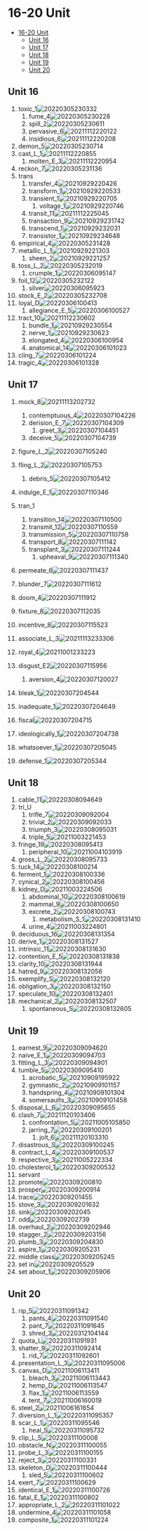 # 16-20 Unit

- [16-20 Unit](#16-20-unit)
  - [Unit 16](#unit-16)
  - [Unit 17](#unit-17)
  - [Unit 18](#unit-18)
  - [Unit 19](#unit-19)
  - [Unit 20](#unit-20)

## Unit 16

1. toxic_1![20220305230332](https://raw.githubusercontent.com/Logible/Image/main/note_image/20220305230332.png)
   1. fume_4![20220305230228](https://raw.githubusercontent.com/Logible/Image/main/note_image/20220305230228.png)
   2. spill_2![20220305230611](https://raw.githubusercontent.com/Logible/Image/main/note_image/20220305230611.png)
   3. pervasive_6![20211112220122](https://raw.githubusercontent.com/Logible/Image/main/note_image/20211112220122.png)
   4. insidious_6![20211112220208](https://raw.githubusercontent.com/Logible/Image/main/note_image/20211112220208.png)
2. demon_5![20220305230714](https://raw.githubusercontent.com/Logible/Image/main/note_image/20220305230714.png)
3. cast_L_1![20211112220855](https://raw.githubusercontent.com/Logible/Image/main/note_image/20211112220855.png)
   1. molten_E_3![20211112220954](https://raw.githubusercontent.com/Logible/Image/main/note_image/20211112220954.png)
4. reckon_7![20220305231136](https://raw.githubusercontent.com/Logible/Image/main/note_image/20220305231136.png)
5. trans
   1. transfer_4![20210929220426](https://raw.githubusercontent.com/Logible/Image/main/note_image/20210929220426.png)
   2. transform_1![20210929220533](https://raw.githubusercontent.com/Logible/Image/main/note_image/20210929220533.png)
   3. transient_1![20210929220705](https://raw.githubusercontent.com/Logible/Image/main/note_image/20210929220705.png)
      1. voltage_1![20210929220746](https://raw.githubusercontent.com/Logible/Image/main/note_image/20210929220746.png)
   4. transit_11![20211112225045](https://raw.githubusercontent.com/Logible/Image/main/note_image/20211112225045.png)
   5. transaction_9![20210929231742](https://raw.githubusercontent.com/Logible/Image/main/note_image/20210929231742.png)
   6. transcend_1![20210929232031](https://raw.githubusercontent.com/Logible/Image/main/note_image/20210929232031.png)
   7. transistor_1![20210929234648](https://raw.githubusercontent.com/Logible/Image/main/note_image/20210929234648.png)
6. empirical_4![20220305231428](https://raw.githubusercontent.com/Logible/Image/main/note_image/20220305231428.png)
7. metallic_L_1![20210929221303](https://raw.githubusercontent.com/Logible/Image/main/note_image/20210929221303.png)
    1. sheen_2![20210929221257](https://raw.githubusercontent.com/Logible/Image/main/note_image/20210929221257.png)
8. toss_L_2![20220305232019](https://raw.githubusercontent.com/Logible/Image/main/note_image/20220305232019.png)
   1. crumple_1![20220306095147](https://raw.githubusercontent.com/Logible/Image/main/note_image/20220306095147.png)
9. foil_12![20220305232122](https://raw.githubusercontent.com/Logible/Image/main/note_image/20220305232122.png)
   1. silver![20220306095923](https://raw.githubusercontent.com/Logible/Image/main/note_image/20220306095923.png)
10. stock_E_2![20220305232708](https://raw.githubusercontent.com/Logible/Image/main/note_image/20220305232708.png)
11. loyal_D![20220306100413](https://raw.githubusercontent.com/Logible/Image/main/note_image/20220306100413.png)
    1. allegiance_E_5![20220306100527](https://raw.githubusercontent.com/Logible/Image/main/note_image/20220306100527.png)
12. tract_10![20211112230602](https://raw.githubusercontent.com/Logible/Image/main/note_image/20211112230602.png)
    1. bundle_1![20210929230554](https://raw.githubusercontent.com/Logible/Image/main/note_image/20210929230554.png)
    2. nerve_1![20210929230623](https://raw.githubusercontent.com/Logible/Image/main/note_image/20210929230623.png)
    3. elongated_4![20220306100954](https://raw.githubusercontent.com/Logible/Image/main/note_image/20220306100954.png)
    4. anatomical_14![20220306101023](https://raw.githubusercontent.com/Logible/Image/main/note_image/20220306101023.png)
13. cling_7![20220306101224](https://raw.githubusercontent.com/Logible/Image/main/note_image/20220306101224.png)
14. tragic_4![20220306101328](https://raw.githubusercontent.com/Logible/Image/main/note_image/20220306101328.png)

## Unit 17

1. mock_8![20211113202732](https://raw.githubusercontent.com/Logible/Image/main/note_image/20211113202732.png)
   1. contemptuous_4![20220307104226](https://raw.githubusercontent.com/Logible/Image/main/note_image/20220307104226.png)
   2. derision_E_7![20220307104309](https://raw.githubusercontent.com/Logible/Image/main/note_image/20220307104309.png)
      1. greet_3![20220307104451](https://raw.githubusercontent.com/Logible/Image/main/note_image/20220307104451.png)
   3. deceive_5![20220307104739](https://raw.githubusercontent.com/Logible/Image/main/note_image/20220307104739.png)
2. figure_L_2![20220307105240](https://raw.githubusercontent.com/Logible/Image/main/note_image/20220307105240.png)
3. fling_L_2![20220307105753](https://raw.githubusercontent.com/Logible/Image/main/note_image/20220307105753.png)
   1. debris_5![20220307105412](https://raw.githubusercontent.com/Logible/Image/main/note_image/20220307105412.png)
4. indulge_E_1![20220307110346](https://raw.githubusercontent.com/Logible/Image/main/note_image/20220307110346.png)
5. tran_1
    1. transition_14![20220307110500](https://raw.githubusercontent.com/Logible/Image/main/note_image/20220307110500.png)
    2. transmit_12![20220307110559](https://raw.githubusercontent.com/Logible/Image/main/note_image/20220307110559.png)
    3. transmission_5![20220307110758](https://raw.githubusercontent.com/Logible/Image/main/note_image/20220307110758.png)
    4. transport_8![20220307111142](https://raw.githubusercontent.com/Logible/Image/main/note_image/20220307111142.png)
    5. transplant_3![20220307111244](https://raw.githubusercontent.com/Logible/Image/main/note_image/20220307111244.png)
       1. upheaval_9![20220307111340](https://raw.githubusercontent.com/Logible/Image/main/note_image/20220307111340.png)
6. permeate_6![20220307111437](https://raw.githubusercontent.com/Logible/Image/main/note_image/20220307111437.png)
7. blunder_7![20220307111612](https://raw.githubusercontent.com/Logible/Image/main/note_image/20220307111612.png)
8. doom_4![20220307111912](https://raw.githubusercontent.com/Logible/Image/main/note_image/20220307111912.png)
9. fixture_8![20220307112035](https://raw.githubusercontent.com/Logible/Image/main/note_image/20220307112035.png)
10. incentive_8![20220307115523](https://raw.githubusercontent.com/Logible/Image/main/note_image/20220307115523.png)
11. associate_L_3![20211113233306](https://raw.githubusercontent.com/Logible/Image/main/note_image/20211113233306.png)
12. royal_4![20211001233223](https://raw.githubusercontent.com/Logible/Image/main/note_image/20211001233223.png)
13. disgust_E2![20220307115956](https://raw.githubusercontent.com/Logible/Image/main/note_image/20220307115956.png)
    1. aversion_4![20220307120027](https://raw.githubusercontent.com/Logible/Image/main/note_image/20220307120027.png)

14. bleak_1![20220307204544](https://raw.githubusercontent.com/Logible/Image/main/note_image/20220307204544.png)
15. inadequate_1![20220307204649](https://raw.githubusercontent.com/Logible/Image/main/note_image/20220307204649.png)
16. fiscal![20220307204715](https://raw.githubusercontent.com/Logible/Image/main/note_image/20220307204715.png)
17. ideologically_1![20220307204738](https://raw.githubusercontent.com/Logible/Image/main/note_image/20220307204738.png)
18. whatsoever_1![20220307205045](https://raw.githubusercontent.com/Logible/Image/main/note_image/20220307205045.png)
19. defense_1![20220307205344](https://raw.githubusercontent.com/Logible/Image/main/note_image/20220307205344.png)

## Unit 18

1. cable_11![20220308094649](https://raw.githubusercontent.com/Logible/Image/main/note_image/20220308094649.png)
2. tri_U
   1. trifle_7![20220309092004](https://raw.githubusercontent.com/Logible/Image/main/note_image/20220309092004.png)
   2. trivial_2![20220309092033](https://raw.githubusercontent.com/Logible/Image/main/note_image/20220309092033.png)
   3. triumph_3![20220308095031](https://raw.githubusercontent.com/Logible/Image/main/note_image/20220308095031.png)
   4. triple_5![20211003221453](https://raw.githubusercontent.com/Logible/Image/main/note_image/20211003221453.png)
3. fringe_19![20220308095413](https://raw.githubusercontent.com/Logible/Image/main/note_image/20220308095413.png)
   1. peripheral_10![20211004103919](https://raw.githubusercontent.com/Logible/Image/main/note_image/20211004103919.png)
4. gross_L_2![20220308095733](https://raw.githubusercontent.com/Logible/Image/main/note_image/20220308095733.png)
5. tuck_14![20220308100214](https://raw.githubusercontent.com/Logible/Image/main/note_image/20220308100214.png)
6. ferment_1![20220308100336](https://raw.githubusercontent.com/Logible/Image/main/note_image/20220308100336.png)
7. cynical_2![20220308100456](https://raw.githubusercontent.com/Logible/Image/main/note_image/20220308100456.png)
8. kidney_D![20211003224506](https://raw.githubusercontent.com/Logible/Image/main/note_image/20211003224506.png)
    1. abdominal_10![20220308100619](https://raw.githubusercontent.com/Logible/Image/main/note_image/20220308100619.png)
    2. mammal_9![20220308100650](https://raw.githubusercontent.com/Logible/Image/main/note_image/20220308100650.png)
    3. excrete_2![20220308100743](https://raw.githubusercontent.com/Logible/Image/main/note_image/20220308100743.png)
       1. metabolism_S_1![20220308131410](https://raw.githubusercontent.com/Logible/Image/main/note_image/20220308131410.png)
    4. urine_4![20211003224801](https://raw.githubusercontent.com/Logible/Image/main/note_image/20211003224801.png)
9. deciduous_16![20220308131354](https://raw.githubusercontent.com/Logible/Image/main/note_image/20220308131354.png)
10. derive_1![20220308131527](https://raw.githubusercontent.com/Logible/Image/main/note_image/20220308131527.png)
11. intrinsic_11![20220308131630](https://raw.githubusercontent.com/Logible/Image/main/note_image/20220308131630.png)
12. contention_E_5![20220308131838](https://raw.githubusercontent.com/Logible/Image/main/note_image/20220308131838.png)
13. clarity_10![20220308131944](https://raw.githubusercontent.com/Logible/Image/main/note_image/20220308131944.png)
14. hatred_9![20220308132056](https://raw.githubusercontent.com/Logible/Image/main/note_image/20220308132056.png)
15. exemplify_S![20220308132120](https://raw.githubusercontent.com/Logible/Image/main/note_image/20220308132120.png)
16. obligation_3![20220308132150](https://raw.githubusercontent.com/Logible/Image/main/note_image/20220308132150.png)
17. speculate_10![20220308132401](https://raw.githubusercontent.com/Logible/Image/main/note_image/20220308132401.png)
18. mechanical_2![20220308132507](https://raw.githubusercontent.com/Logible/Image/main/note_image/20220308132507.png)
    1. spontaneous_5![20220308132605](https://raw.githubusercontent.com/Logible/Image/main/note_image/20220308132605.png)

## Unit 19

1. earnest_9![20220309094620](https://raw.githubusercontent.com/Logible/Image/main/note_image/20220309094620.png)
2. naive_E_1![20220309094703](https://raw.githubusercontent.com/Logible/Image/main/note_image/20220309094703.png)
3. fitting_L_3![20220309094901](https://raw.githubusercontent.com/Logible/Image/main/note_image/20220309094901.png)
4. tumble_5![20220309095410](https://raw.githubusercontent.com/Logible/Image/main/note_image/20220309095410.png)
   1. acrobatic_5![20210909195922](https://raw.githubusercontent.com/Logible/Image/main/note_image/20210909195922.png)
   2. gymnastic_2![20210909101157](https://raw.githubusercontent.com/Logible/Image/main/note_image/20210909101157.png)
   3. handspring_4![20210909101304](https://raw.githubusercontent.com/Logible/Image/main/note_image/20210909101304.png)
   4. somersaults_3![20210909101458](https://raw.githubusercontent.com/Logible/Image/main/note_image/20210909101458.png)
5. disposal_L_6![20220309095655](https://raw.githubusercontent.com/Logible/Image/main/note_image/20220309095655.png)
6. clash_7![20211120103406](https://raw.githubusercontent.com/Logible/Image/main/note_image/20211120103406.png)
    1. confrontation_5![20211005105850](https://raw.githubusercontent.com/Logible/Image/main/note_image/20211005105850.png)
    2. jarring_7![20220309100201](https://raw.githubusercontent.com/Logible/Image/main/note_image/20220309100201.png)
       1. jolt_6![20211120103310](https://raw.githubusercontent.com/Logible/Image/main/note_image/20211120103310.png)
7. disastrous_S![20220309100245](https://raw.githubusercontent.com/Logible/Image/main/note_image/20220309100245.png)
8. contract_L_4![20220309100537](https://raw.githubusercontent.com/Logible/Image/main/note_image/20220309100537.png)
9. respective_3![20211005222334](https://raw.githubusercontent.com/Logible/Image/main/note_image/20211005222334.png)
10. cholesterol_1![20220309200532](https://raw.githubusercontent.com/Logible/Image/main/note_image/20220309200532.png)
11. servant
12. promote![20220309200810](https://raw.githubusercontent.com/Logible/Image/main/note_image/20220309200810.png)
13. prosper![20220309200914](https://raw.githubusercontent.com/Logible/Image/main/note_image/20220309200914.png)
14. trace![20220309201455](https://raw.githubusercontent.com/Logible/Image/main/note_image/20220309201455.png)
15. stove_3![20220309201632](https://raw.githubusercontent.com/Logible/Image/main/note_image/20220309201632.png)
16. sink![20220309202045](https://raw.githubusercontent.com/Logible/Image/main/note_image/20220309202045.png)
17. odd![20220309202739](https://raw.githubusercontent.com/Logible/Image/main/note_image/20220309202739.png)
18. overhaul_2![20220309202946](https://raw.githubusercontent.com/Logible/Image/main/note_image/20220309202946.png)
19. stagger_2![20220309203156](https://raw.githubusercontent.com/Logible/Image/main/note_image/20220309203156.png)
20. plumb_3![20220309204830](https://raw.githubusercontent.com/Logible/Image/main/note_image/20220309204830.png)
21. aspire_1![20220309205231](https://raw.githubusercontent.com/Logible/Image/main/note_image/20220309205231.png)
22. middle class![20220309205245](https://raw.githubusercontent.com/Logible/Image/main/note_image/20220309205245.png)
23. set in![20220309205529](https://raw.githubusercontent.com/Logible/Image/main/note_image/20220309205529.png)
24. set about_1![20220309205906](https://raw.githubusercontent.com/Logible/Image/main/note_image/20220309205906.png)

## Unit 20

1. rip_5![20220311091342](https://raw.githubusercontent.com/Logible/Image/main/note_image/20220311091342.png)
   1. pants_4![20220311091540](https://raw.githubusercontent.com/Logible/Image/main/note_image/20220311091540.png)
   2. pant_7![20220311091645](https://raw.githubusercontent.com/Logible/Image/main/note_image/20220311091645.png)
   3. shred_3![20220312104144](https://raw.githubusercontent.com/Logible/Image/main/note_image/20220312104144.png)
2. quota_L![20220311091931](https://raw.githubusercontent.com/Logible/Image/main/note_image/20220311091931.png)
3. shatter_9![20220311092414](https://raw.githubusercontent.com/Logible/Image/main/note_image/20220311092414.png)
   1. rid_7![20220311092601](https://raw.githubusercontent.com/Logible/Image/main/note_image/20220311092601.png)
4. presentation_L_3![20220311095006](https://raw.githubusercontent.com/Logible/Image/main/note_image/20220311095006.png)
5. canvas_D![20211006113411](https://raw.githubusercontent.com/Logible/Image/main/note_image/20211006113411.png)
   1. bleach_3![20211006113443](https://raw.githubusercontent.com/Logible/Image/main/note_image/20211006113443.png)
   2. hemp_D![20211006113547](https://raw.githubusercontent.com/Logible/Image/main/note_image/20211006113547.png)
   3. flax_1![20211006113559](https://raw.githubusercontent.com/Logible/Image/main/note_image/20211006113559.png)
   4. tent_7![20211006160019](https://raw.githubusercontent.com/Logible/Image/main/note_image/20211006160019.png)
6. steel_2![20211006161654](https://raw.githubusercontent.com/Logible/Image/main/note_image/20211006161654.png)
7. diversion_L_1![20220311095357](https://raw.githubusercontent.com/Logible/Image/main/note_image/20220311095357.png)
8. scar_L_1![20220311095546](https://raw.githubusercontent.com/Logible/Image/main/note_image/20220311095546.png)
    1. heal_5![20220311095732](https://raw.githubusercontent.com/Logible/Image/main/note_image/20220311095732.png)
9. clip_L_5![20220311100008](https://raw.githubusercontent.com/Logible/Image/main/note_image/20220311100008.png)
10. obstacle_N![20220311100055](https://raw.githubusercontent.com/Logible/Image/main/note_image/20220311100055.png)
11. probe_L_3![20220311100155](https://raw.githubusercontent.com/Logible/Image/main/note_image/20220311100155.png)
12. reject_3![20220311100331](https://raw.githubusercontent.com/Logible/Image/main/note_image/20220311100331.png)
13. skeleton_D![20220311100444](https://raw.githubusercontent.com/Logible/Image/main/note_image/20220311100444.png)
    1. sled_5![20220311100602](https://raw.githubusercontent.com/Logible/Image/main/note_image/20220311100602.png)
14. exert_7![20220311100629](https://raw.githubusercontent.com/Logible/Image/main/note_image/20220311100629.png)
15. identical_E_1![20220311100726](https://raw.githubusercontent.com/Logible/Image/main/note_image/20220311100726.png)
16. fatal_E_1![20220311100802](https://raw.githubusercontent.com/Logible/Image/main/note_image/20220311100802.png)
17. appropriate_L_2![20220311101022](https://raw.githubusercontent.com/Logible/Image/main/note_image/20220311101022.png)
18. undermine_4![20220311101058](https://raw.githubusercontent.com/Logible/Image/main/note_image/20220311101058.png)
19. composite_1![20220311101224](https://raw.githubusercontent.com/Logible/Image/main/note_image/20220311101224.png)
